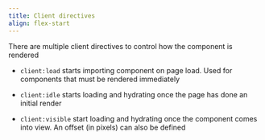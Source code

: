 ```yaml
---
title: Client directives
align: flex-start
---
```


There are multiple client directives to control how the component is rendered

- `client:load` starts importing component on page load. Used for components that must be rendered immediately

- `client:idle` starts loading and hydrating once the page has done an initial render

- `client:visible` start loading and hydrating once the component comes into view. An offset (in pixels) can also be defined
